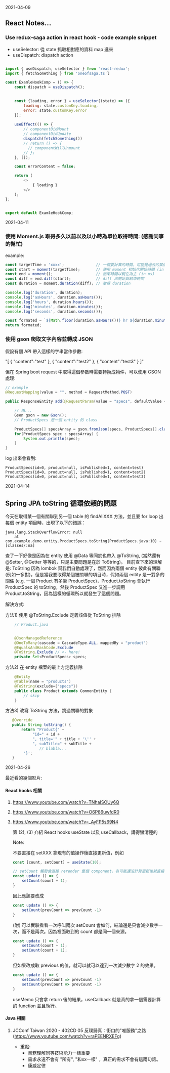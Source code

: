 
2021-04-09
## React Notes...
### Use redux-saga action in react hook - code example snippet

* useSelector: 從 state 抓取相對應的資料 map 進來
* useDispatch: dispatch action


```js

import { useDispatch, useSelector } from 'react-redux';
import { fetchSomething } from 'oneofsaga.ts'l

const ExamleHookComp = () => {
    const dispatch = useDispatch();

 
    const {loading, error } = useSelector((state) => ({
        loading: state.customKey.loading,
        error: state.customKey.error
    });
   
    useEffect(() => {
        // componentDidMount
        // componentDidUpdate
        dispatch(fetchSomething())
        // return () => {
          // componentWillUnmount
        // };
    }, []);

    const errorContent = false;

    return (
        <>
            { loading }
        </>
    );
};


export default ExamleHookComp;

```


2021-04-11

### 使用 Moment.js 取得多久以前以及以小時為單位取得時間: (感謝同事的幫忙)

example:

```js
const targetTime = 'xxxx';              // 一個要計算的時間，可能是過去的某個時間點
const start = moment(targetTime);       // 使用 moment 初始化開始時間 (in ms)
const end = moment();                   // 結束時間以現在為主 (in ms)
const diff = end.diff(start);           // diff 出開始與結束時間
const duration = moment.duration(diff); // 取得 duration

console.log('duration', duration);
console.log('asHours', duration.asHours());
console.log('hours', duration.hours());
console.log('minutes', duration.minutes());
console.log('seconds', duration.seconds());

const formated = `${Math.floor(duration.asHours())} hr ${duration.minutes()} min ${duration.seconds()} sec`;
return formated;
```


### 使用 gson 爬取文字內容並轉成 JSON

假設有個 API 帶入這樣的字串當作參數:

"[
   {
      "content":"test"
   },
   {
      "content":"test2"
   },
   {
      "content":"test3"
   }
]"

但在 Spring boot request 中取得這個參數時需要轉換成物件，可以使用 GSON 處理:

```java
// example
@RequestMapping(value = "", method = RequestMethod.POST)

public ResponseEntity add(@RequestParam(value = "specs", defaultValue = "") String specs ) {

    // 略...
    Gson gson = new Gson();
    // ProductSpecs 是一個 entity 的 class

    ProductSpecs[] specsArray = gson.fromJson(specs, ProductSpecs[].class);
    for(ProductSpecs spec : specsArray) {
        System.out.println(spec);
    }
}
```

log 出來會看到:

```log
ProductSpecs(id=0, product=null, isPublished=1, content=test)
ProductSpecs(id=0, product=null, isPublished=1, content=test2)
ProductSpecs(id=0, product=null, isPublished=1, content=test3)
```



2021-04-14

## Spring JPA toString 循環依賴的問題

今天在取得某一個有關聯到另一個 table 的 findAllXXX 方法，並且要 for loop 出每個 entity 項目時，出現了以下的錯誤：

```
java.lang.StackOverflowError: null
	at com.example.demo.entity.ProductSpecs.toString(ProductSpecs.java:10) ~[classes/:na]
```

查了一下好像是因為在 entity 使用 @Data 等同於也帶入 @ToString, (當然還有 @Setter, @Getter 等等的，只是主要問題是在於 ToString)。
目前查下來的理解是: ToString 因為 lombok 幫我們自動處理了，然而因為兩個 entity 彼此有關聯 (例如一多對)，但是當我要取得某個被關聯的項目時，假如兩個 entity 是一對多的關係 (e.g. 一個 Product 有多筆 ProductSpec)，Product.toString 會執行 ProductSpec 的 toString，然後 ProductSpec 又進一步調用 Product.toString，因為這樣的循環所以就發生了這個問題。

解決方式:

方法1)  使用 @ToString.Exclude 定義該值從 ToString 排除

```java
    // Product.java


    @JsonManagedReference
    @OneToMany(cascade = CascadeType.ALL, mappedBy = "product")
    @EqualsAndHashCode.Exclude
    @ToString.Exclude // <- here!
    private Set<ProductSpecs> specs;
```

方法2) 在 entity 檔案的最上方定義排除

```java
    @Entity
    @Table(name = "products")
    @ToString(exclude={"specs"})
    public class Product extends CommonEntity {
        // skip
    }
```

方法3) 改寫 ToString 方法，跳過關聯的對象

```java
   @Override
   public String toString() {
       return "Product{" +
            "id=" + id +
            ", title='" + title + '\'' +
            ", subTitle=" + subTitle +
               // blabla...
        '}';
   }
```


2021-04-26

最近看的幾個影片:


#### React hooks 相關

1. https://www.youtube.com/watch?v=TNhaISOUy6Q
2. https://www.youtube.com/watch?v=O6P86uwfdR0
3. https://www.youtube.com/watch?v=_AyFP5s69N4


    第 (2), (3) 介紹 React hooks useState 以及 useCallback，講得蠻清楚的

    Note:

    不要直接在 setXXX 拿現有的值操作後直接更新值，例如

    ```js
    const [count, setCount] = useState(10);

    // setCount 觸發會直接 rerender 整個 component，有可能還沒計算更新後就直接 re-render 了
    const update () => {
        setCount(count + 1);
    }

    ```

    因此應該要改成

    ```js
    const update () => {
        setCount(prevCount => prevCount -1)
    }
    ```

    (附) 可以實驗看看一次呼叫兩次 setCount 會如何，結論還是只會減少數字一次，而不是兩次。因為裡面取到的 count 都是同一個來源。

    ```js
    const update () => {
        setCount(count + 1);
        setCount(count + 1);
    }

    ```

    但如果改成取 previous 的值，就可以就可以達到一次減少數字 2 的效果。

    ```js
    const update () => {
        setCount(prevCount => prevCount -1)
        setCount(prevCount => prevCount -1)
    }

    ```

    useMemo 只會拿 return 後的結果，useCallback 就是真的拿一個需要計算的 function 並且執行。



#### Java 相關

1. JCConf Taiwan 2020 - 402CD 05 反璞歸真：街口的"唯服務"之路 (https://www.youtube.com/watch?v=raPEENRXEFg)
    
    * 重點:
        * 業務理解同等技術能力一樣重要
        * 需求永遠不會有 "所有", "和xx一樣" ，真正的需求不會有這兩句話。
        * 康威定律



